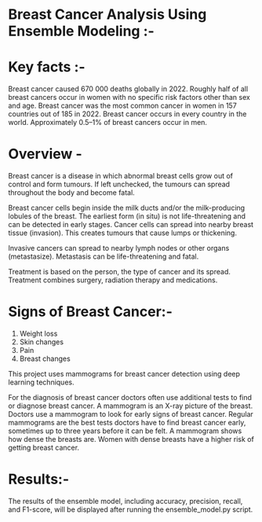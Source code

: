 # Breast Cancer Analysis Using Ensemble Modeling :-
# Key facts :-
Breast cancer caused 670 000 deaths globally in 2022.
Roughly half of all breast cancers occur in women with no specific risk factors other than sex and age.
Breast cancer was the most common cancer in women in 157 countries out of 185 in 2022.
Breast cancer occurs in every country in the world.
Approximately 0.5–1% of breast cancers occur in men.

# Overview -

Breast cancer is a disease in which abnormal breast cells grow out of control and form tumours. If left unchecked, the tumours can spread throughout the body and become fatal.

Breast cancer cells begin inside the milk ducts and/or the milk-producing lobules of the breast. The earliest form (in situ) is not life-threatening and can be detected in early stages. Cancer cells can spread into nearby breast tissue (invasion). This creates tumours that cause lumps or thickening. 

Invasive cancers can spread to nearby lymph nodes or other organs (metastasize). Metastasis can be life-threatening and fatal.

Treatment is based on the person, the type of cancer and its spread. Treatment combines surgery, radiation therapy and medications.

# Signs of Breast Cancer:-

1. Weight loss
2. Skin changes
3. Pain
4. Breast changes
   
This project uses mammograms for breast cancer detection using deep learning techniques.

For the diagnosis of breast cancer doctors often use additional tests to find or diagnose breast cancer. A mammogram is an X-ray picture of the breast. Doctors use a mammogram to look for early signs of breast cancer. Regular mammograms are the best tests doctors have to find breast cancer early, sometimes up to three years before it can be felt. A mammogram shows how dense the breasts are. Women with dense breasts have a higher risk of getting breast cancer.

# Results:-
The results of the ensemble model, including accuracy, precision, recall, and F1-score, will be displayed after running the ensemble_model.py script.
